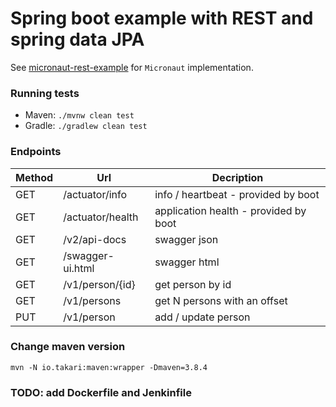 # Spring boot example with REST and spring data JPA
See [micronaut-rest-example](https://github.com/pavelfomin/micronaut-rest-example) for `Micronaut` implementation.

### Running tests
* Maven: `./mvnw clean test`
* Gradle: `./gradlew clean test`

### Endpoints

| Method | Url | Decription |
| ------ | --- | ---------- |
| GET    |/actuator/info  | info / heartbeat - provided by boot |
| GET    |/actuator/health| application health - provided by boot |
| GET    |/v2/api-docs    | swagger json |
| GET    |/swagger-ui.html| swagger html |
| GET    |/v1/person/{id}| get person by id |
| GET    |/v1/persons    | get N persons with an offset|
| PUT    |/v1/person     | add / update person|

### Change maven version
`mvn -N io.takari:maven:wrapper -Dmaven=3.8.4`

### TODO: add Dockerfile and Jenkinfile
